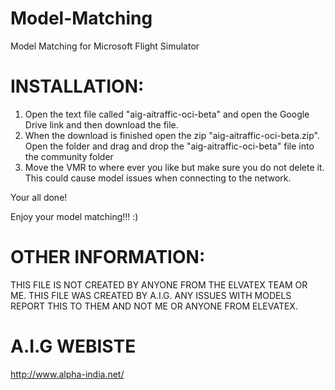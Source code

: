# Model-Matching
Model Matching for Microsoft Flight Simulator

INSTALLATION:
============

1. Open the text file called "aig-aitraffic-oci-beta" and open the Google Drive link and then download the file.
2. When the download is finished open the zip "aig-aitraffic-oci-beta.zip". Open the folder and drag and drop the "aig-aitraffic-oci-beta" file into the community folder
3. Move the VMR to where ever you like but make sure you do not delete it. This could cause model issues when connecting to the network.

Your all done!

Enjoy your model matching!!! :)




OTHER INFORMATION:
==================

THIS FILE IS NOT CREATED BY ANYONE FROM THE ELVATEX TEAM OR ME. THIS FILE WAS CREATED
BY A.I.G. ANY ISSUES WITH MODELS REPORT THIS TO THEM AND NOT ME OR ANYONE FROM ELEVATEX.



A.I.G WEBISTE
=============

http://www.alpha-india.net/
